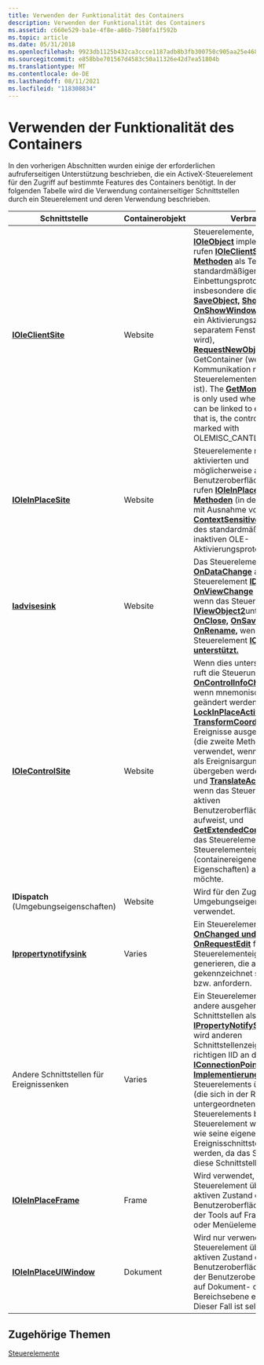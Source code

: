 ```yaml
---
title: Verwenden der Funktionalität des Containers
description: Verwenden der Funktionalität des Containers
ms.assetid: c660e529-ba1e-4f8e-a86b-7580fa1f592b
ms.topic: article
ms.date: 05/31/2018
ms.openlocfilehash: 9923db1125b432ca3ccce1187adb8b3fb300750c905aa25e4682f10ce106bcb5
ms.sourcegitcommit: e858bbe701567d4583c50a11326e42d7ea51804b
ms.translationtype: MT
ms.contentlocale: de-DE
ms.lasthandoff: 08/11/2021
ms.locfileid: "118308834"
---
```

# <a name="using-the-containers-functionality"></a>Verwenden der Funktionalität des Containers

In den vorherigen Abschnitten wurden einige der erforderlichen aufruferseitigen Unterstützung beschrieben, die ein ActiveX-Steuerelement für den Zugriff auf bestimmte Features des Containers benötigt. In der folgenden Tabelle wird die Verwendung containerseitiger Schnittstellen durch ein Steuerelement und deren Verwendung beschrieben.



| Schnittstelle                                                     | Containerobjekt    | Verbrauch                                                                                                                                                                                                                                                                                                                                                                                                                                                                                                                                                                                                                                                                                                                                                   |
|---------------------------------------------------------------|---------------------|---------------------------------------------------------------------------------------------------------------------------------------------------------------------------------------------------------------------------------------------------------------------------------------------------------------------------------------------------------------------------------------------------------------------------------------------------------------------------------------------------------------------------------------------------------------------------------------------------------------------------------------------------------------------------------------------------------------------------------------------------------|
| [**IOleClientSite**](/windows/desktop/api/OleIdl/nn-oleidl-ioleclientsite)<br/>           | Website<br/>     | Steuerelemente, die [**IOleObject**](/windows/desktop/api/OleIdl/nn-oleidl-ioleobject) implementieren, rufen [**IOleClientSite-Methoden**](/windows/desktop/api/OleIdl/nn-oleidl-ioleclientsite) als Teil des standardmäßigen OLE-Einbettungsprotokolls auf, insbesondere die Methoden [**SaveObject,**](/windows/desktop/api/OleIdl/nf-oleidl-ioleclientsite-saveobject) [**ShowObject,**](/windows/desktop/api/OleIdl/nf-oleidl-ioleclientsite-showobject) [**OnShowWindow**](/windows/desktop/api/OleIdl/nf-oleidl-ioleclientsite-onshowwindow) (nur wenn ein Aktivierungszustand mit separatem Fenster unterstützt wird), [**RequestNewObjectLayout**](/windows/desktop/api/OleIdl/nf-oleidl-ioleclientsite-requestnewobjectlayout)und GetContainer (wenn die Kommunikation mit anderen Steuerelementen gewünscht ist). The [**GetMoniker**](/windows/desktop/api/OleIdl/nf-oleidl-ioleclientsite-getmoniker) method is only used when the control can be linked to externally, that is, the control is not marked with OLEMISC\_CANTLINKINSIDE.<br/> |
| [**IOleInPlaceSite**](/windows/desktop/api/OleIdl/nn-oleidl-ioleinplacesite)<br/>         | Website<br/>     | Steuerelemente mit einem aktivierten und möglicherweise aktiven Benutzeroberflächenzustand rufen [**IOleInPlaceSite-Methoden**](/windows/desktop/api/OleIdl/nn-oleidl-ioleinplacesite) (in der Regel alle mit Ausnahme von [**ContextSensitiveHelp)**](/windows/desktop/api/OleIdl/nf-oleidl-iolewindow-contextsensitivehelp)als Teil des standardmäßigen, inaktiven OLE-Aktivierungsprotokolls auf.<br/>                                                                                                                                                                                                                                                                                                                                                                                                                                  |
| [**Iadvisesink**](/windows/desktop/api/ObjIdl/nn-objidl-iadvisesink)<br/>                 | Website<br/>     | Das Steuerelement ruft [**OnDataChange**](/windows/desktop/api/ObjIdl/nf-objidl-iadvisesink-ondatachange) auf, wenn das Steuerelement [**IDataObject**](/windows/desktop/api/ObjIdl/nn-objidl-idataobject), [**OnViewChange**](/windows/desktop/api/ObjIdl/nf-objidl-iadvisesink-onviewchange) unterstützt, wenn das Steuerelement [**IViewObject2**](/windows/desktop/api/OleIdl/nn-oleidl-iviewobject2)unterstützt, und [**OnClose,**](/windows/desktop/api/ObjIdl/nf-objidl-iadvisesink-onclose) [**OnSave**](/windows/desktop/api/ObjIdl/nf-objidl-iadvisesink-onsave)und [**OnRename,**](/windows/desktop/api/ObjIdl/nf-objidl-iadvisesink-onrename) wenn das Steuerelement [**IOleObject unterstützt.**](/windows/desktop/api/OleIdl/nn-oleidl-ioleobject)<br/>                                                                                                                                                                                                                                                                                                           |
| [**IOleControlSite**](/windows/desktop/api/OCIdl/nn-ocidl-iolecontrolsite)<br/>         | Website<br/>     | Wenn dies unterstützt wird, ruft die Steuerung [**OnControlInfoChanged**](/windows/desktop/api/OCIdl/nf-ocidl-iolecontrolsite-oncontrolinfochanged) auf, wenn mnemonische Elemente geändert werden, [**LockInPlaceActive**](/windows/desktop/api/OCIdl/nf-ocidl-iolecontrolsite-lockinplaceactive) und [**TransformCoords,**](/windows/desktop/api/OCIdl/nf-ocidl-iolecontrolsite-transformcoords) wenn Ereignisse ausgelöst werden (die zweite Methode wird nur verwendet, wenn Koordinaten als Ereignisargumente übergeben werden), [**OnFocus**](/windows/desktop/api/OCIdl/nf-ocidl-iolecontrolsite-onfocus) und [**TranslateAccelerator,**](/windows/desktop/api/OCIdl/nf-ocidl-iolecontrolsite-translateaccelerator) wenn das Steuerelement einen aktiven Benutzeroberflächenzustand aufweist, und [**GetExtendedControl,**](/windows/desktop/api/OCIdl/nf-ocidl-iolecontrolsite-getextendedcontrol) wenn das Steuerelement erweiterte Steuerelementeigenschaften (containereigene Eigenschaften) anzeigen möchte.<br/>                                                                       |
| **IDispatch** (Umgebungseigenschaften)<br/>                 | Website<br/>     | Wird für den Zugriff auf Umgebungseigenschaften verwendet.<br/>                                                                                                                                                                                                                                                                                                                                                                                                                                                                                                                                                                                                                                                                                                           |
| [**Ipropertynotifysink**](/windows/desktop/api/OCIdl/nn-ocidl-ipropertynotifysink)<br/> | Varies<br/>   | Ein Steuerelement muss [**OnChanged und**](/windows/desktop/api/OCIdl/nf-ocidl-ipropertynotifysink-onchanged) [**OnRequestEdit**](/windows/desktop/api/OCIdl/nf-ocidl-ipropertynotifysink-onrequestedit) für alle Steuerelementeigenschaften generieren, die als bindbar gekennzeichnet sind und \[ [](/windows/desktop/Midl/bindable) \] \[ [](/windows/desktop/Midl/requestedit) \] bzw. anfordern.<br/>                                                                                                                                                                                                                                                                                                                                                                                                                                                             |
| Andere Schnittstellen für Ereignissenken<br/>                        | Varies<br/>   | Ein Steuerelement, das über andere ausgehende Schnittstellen als [**IPropertyNotifySink**](/windows/desktop/api/OCIdl/nn-ocidl-ipropertynotifysink) verfügt, wird anderen Schnittstellenzeigern der richtigen IID an die [**IConnectionPoint::Advise-Implementierungen**](/windows/desktop/api/OCIdl/nf-ocidl-iconnectionpoint-advise) des Steuerelements übergeben (die sich in der Regel in untergeordneten Objekten des Steuerelements befinden). Ein Steuerelement weiß immer, wie seine eigenen Ereignisschnittstellen aufruft werden, da das Steuerelement diese Schnittstellen definiert.<br/>                                                                                                                                                                                                                                                                                                              |
| [**IOleInPlaceFrame**](/windows/desktop/api/OleIdl/nn-oleidl-ioleinplaceframe)<br/>       | Frame<br/>    | Wird verwendet, wenn ein Steuerelement über einen aktiven Zustand der aktiven Benutzeroberfläche verfügt, der Tools auf Frameebene oder Menüelemente erfordert.<br/>                                                                                                                                                                                                                                                                                                                                                                                                                                                                                                                                                                                                                                           |
| [**IOleInPlaceUIWindow**](/windows/desktop/api/OleIdl/nn-oleidl-ioleinplaceuiwindow)<br/> | Dokument<br/> | Wird nur verwendet, wenn ein Steuerelement über einen aktiven Zustand der aktiven Benutzeroberfläche verfügt, der Benutzeroberflächentools auf Dokument- oder Bereichsebene erfordert. Dieser Fall ist selten.<br/>                                                                                                                                                                                                                                                                                                                                                                                                                                                                                                                                                                                                                  |



 

## <a name="related-topics"></a>Zugehörige Themen

<dl> <dt>

[Steuerelemente](controls.md)
</dt> </dl>

 

